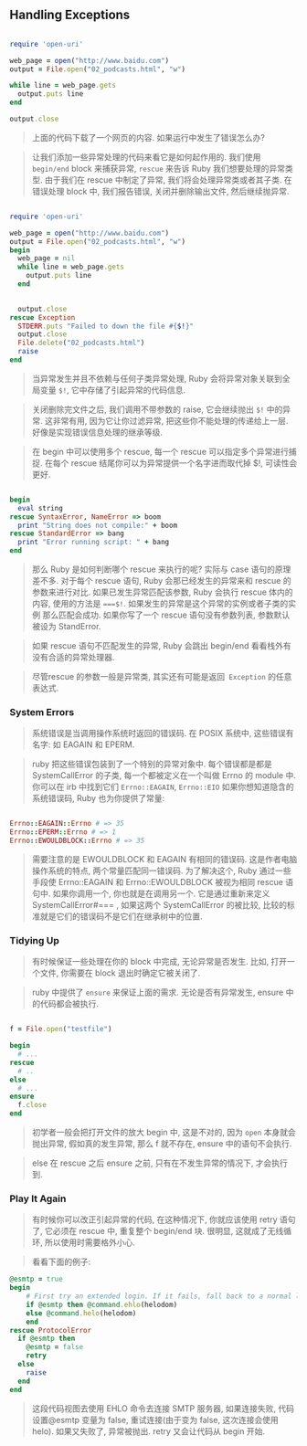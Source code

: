 ## Handling Exceptions

```ruby

require 'open-uri'

web_page = open("http://www.baidu.com")
output = File.open("02_podcasts.html", "w")

while line = web_page.gets
  output.puts line
end

output.close

```

> 上面的代码下载了一个网页的内容. 如果运行中发生了错误怎么办?

> 让我们添加一些异常处理的代码来看它是如何起作用的. 我们使用 `begin/end` block 来捕获异常, `rescue` 来告诉 Ruby 我们想要处理的异常类型. 由于我们在 rescue 中制定了异常, 我们将会处理异常类或者其子类. 在错误处理 block 中, 我们报告错误, 关闭并删除输出文件, 然后继续抛异常. 

```ruby

require 'open-uri'

web_page = open("http://www.baidu.com")
output = File.open("02_podcasts.html", "w")
begin
  web_page = nil
  while line = web_page.gets
    output.puts line
  end
  

  output.close
rescue Exception
  STDERR.puts "Failed to down the file #{$!}"
  output.close
  File.delete("02_podcasts.html")
  raise
end

```

> 当异常发生并且不依赖与任何子类异常处理, Ruby 会将异常对象关联到全局变量 `$!`, 它中存储了引起异常的代码信息. 

> 关闭删除完文件之后, 我们调用不带参数的 raise, 它会继续抛出 `$!` 中的异常. 这非常有用, 因为它让你过滤异常, 把这些你不能处理的传递给上一层. 好像是实现错误信息处理的继承等级.

> 在 begin 中可以使用多个 rescue, 每一个 rescue 可以指定多个异常进行捕捉. 在每个 rescue 结尾你可以为异常提供一个名字进而取代掉 $!, 可读性会更好.

```ruby

begin
  eval string
rescue SyntaxError, NameError => boom
  print "String does not compile:" + boom
rescue StandardError => bang
  print "Error running script: " + bang
end

```

> 那么 Ruby 是如何判断哪个 rescue 来执行的呢? 实际与 case 语句的原理差不多. 对于每个 rescue 语句, Ruby 会那已经发生的异常来和 rescue 的参数来进行对比. 如果已发生异常匹配该参数, Ruby 会执行 rescue 体内的内容, 使用的方法是 `===$!`. 如果发生的异常是这个异常的实例或者子类的实例 那么匹配会成功. 如果你写了一个 rescue 语句没有参数列表, 参数默认被设为 StandError.

> 如果 rescue 语句不匹配发生的异常, Ruby 会跳出 begin/end 看看栈外有没有合适的异常处理器.

> 尽管rescue 的参数一般是异常类, 其实还有可能是返回` Exception` 的任意表达式.

### System Errors

> 系统错误是当调用操作系统时返回的错误码. 在 POSIX 系统中, 这些错误有名字: 如 EAGAIN 和 EPERM.

> ruby 把这些错误包装到了一个特别的异常对象中. 每个错误都是都是 SystemCallError 的子类, 每一个都被定义在一个叫做 Errno 的 module 中. 你可以在 irb 中找到它们 `Errno::EAGAIN`, `Errno::EIO` 如果你想知道隐含的系统错误码, Ruby 也为你提供了常量:

```ruby

Errno::EAGAIN::Errno # => 35 
Errno::EPERM::Errno # => 1 
Errno::EWOULDBLOCK::Errno # => 35
```

> 需要注意的是 EWOULDBLOCK 和 EAGAIN 有相同的错误码. 这是作者电脑操作系统的特点, 两个常量匹配同一错误码. 为了解决这个, Ruby 通过一些手段使 Errno::EAGAIN 和 Errno::EWOULDBLOCK 被视为相同 rescue 语句中. 如果你调用一个, 你也就是在调用另一个. 它是通过重新来定义 SystemCallError#=== , 如果这两个 SystemCallError 的被比较, 比较的标准就是它们的错误码不是它们在继承树中的位置.

### Tidying Up

> 有时候保证一些处理在你的 block 中完成, 无论异常是否发生. 比如, 打开一个文件, 你需要在 block 退出时确定它被关闭了. 

> ruby 中提供了 `ensure` 来保证上面的需求. 无论是否有异常发生, ensure 中的代码都会被执行.

```ruby

f = File.open("testfile")

begin
  # ...
rescue
  # ..
else
  # ...
ensure
  f.close
end

```

> 初学者一般会把打开文件的放大 begin 中, 这是不对的, 因为 `open` 本身就会抛出异常, 假如真的发生异常, 那么 f 就不存在, ensure 中的语句不会执行.

> else 在 rescue 之后 ensure 之前, 只有在不发生异常的情况下, 才会执行到. 


### Play It Again

> 有时候你可以改正引起异常的代码, 在这种情况下, 你就应该使用 retry 语句了, 它必须在 rescue 中, 重复整个 begin/end 块. 很明显, 这就成了无线循环, 所以使用时需要格外小心.

> 看看下面的例子:

```ruby
@esmtp = true
begin
    # First try an extended login. If it fails, fall back to a normal login
    if @esmtp then @command.ehlo(helodom) 
    else @command.helo(helodom)
    end
rescue ProtocolError
  if @esmtp then
    @esmtp = false
    retry
  else
    raise
  end
end
```

> 这段代码视图去使用 EHLO 命令去连接 SMTP 服务器, 如果连接失败, 代码设置@esmtp 变量为 false, 重试连接(由于变为 false, 这次连接会使用 helo). 如果又失败了,  异常被抛出. retry 又会让代码从 begin 开始.
